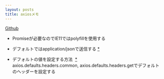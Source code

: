 ```yaml
---
layout: posts
title: axiosメモ 
---
```

[Github](https://github.com/mzabriskie/axios)  

* Promiseが必要なのでIE11ではpolyfillを使用する  

* デフォルトではapplication/jsonで送信する [\*](https://github.com/mzabriskie/axios#using-applicationx-www-form-urlencoded-format)  

* デフォルトの値を設定する方法  [\*](https://github.com/mzabriskie/axios#global-axios-defaults)  
axios.defaults.headers.common, axios.defaults.headers.getでデフォルトのヘッダーを設定する 
